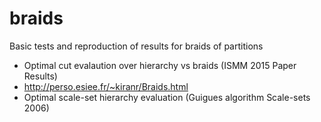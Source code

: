 # braids
Basic tests and reproduction of results for braids of partitions

- Optimal cut evalaution over hierarchy vs braids (ISMM 2015 Paper Results) 
- http://perso.esiee.fr/~kiranr/Braids.html
- Optimal scale-set hierarchy evaluation (Guigues algorithm Scale-sets 2006)
